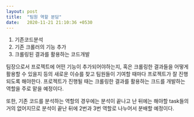 ```yaml
---
layout: post
title:  "팀원 역할 분담"
date:   2020-11-21 21:10:36 +0530
---
```


1. 기존코드분석 
2. 기존 크롤러의 기능 추가
3. 크롤링된 결과를 활용하는 코드개발

 팀장으로서 프로젝트에 어떤 기능이 추가되어야하는지, 혹은 크롤링한 결과들을 어떻게 활용할 수 있을지 등의 새로운 이슈를 찾고 팀원들이 기여할 때마다
프로젝트가 잘 진행되도록 해야한다. 프로젝트가 진행될 때는 크롤링한 결과를 활용하는 크드를 개발하는 역할을 주로 맡을 예정이다.

또한, 기존 코드를 분석하는 역할의 경우에는 분석이 끝나고 난 뒤에는 해야할 task들의 거의 없어지므로 분석이 끝난 뒤에 2번과 3번 역할로 나누어서 분배할 예정이다.
